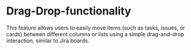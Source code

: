 # Drag-Drop-functionality
This feature allows users to easily move items (such as tasks, issues, or cards) between different columns or lists using a simple drag-and-drop interaction, similar to Jira boards.
